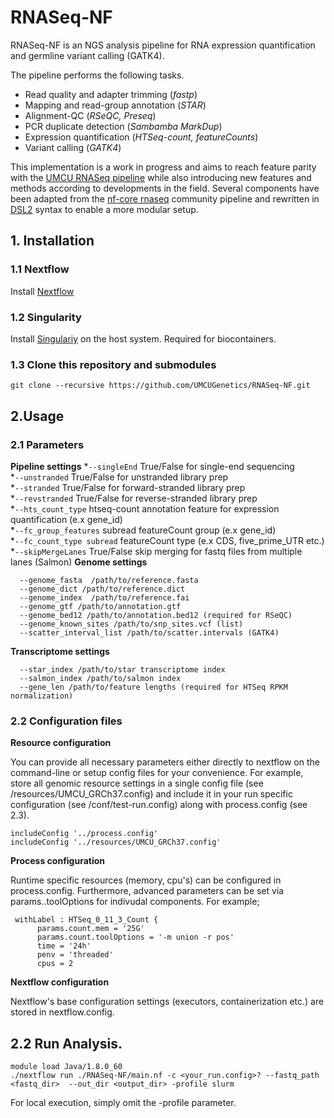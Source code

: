 # RNASeq-NF

RNASeq-NF is an NGS analysis pipeline for RNA expression quantification and germline variant calling (GATK4).

The pipeline performs the following tasks.

* Read quality and adapter trimming (*fastp*)
* Mapping and read-group annotation (*STAR*)
* Alignment-QC (*RSeQC, Preseq*)
* PCR duplicate detection (*Sambamba MarkDup*)
* Expression quantification (*HTSeq-count, featureCounts*)
* Variant calling (*GATK4*)

This implementation is a work in progress and aims to reach feature parity with the [UMCU RNASeq pipeline](https://github.com/UMCUGenetics/RNASeq) while also introducing new features and methods according to developments in the field. Several components have been adapted from the [nf-core rnaseq](https://github.com/nf-core/rnaseq) community pipeline and rewritten in [DSL2](https://www.nextflow.io/docs/edge/dsl2.html) syntax to enable a more modular setup.

## 1. Installation

### 1.1 Nextflow 
Install [Nextflow](https://www.nextflow.io/) 

### 1.2 Singularity
Install [Singulariy](https://sylabs.io/guides/3.5/admin-guide/) on the host system. Required for biocontainers.

### 1.3 Clone this repository and submodules

```
git clone --recursive https://github.com/UMCUGenetics/RNASeq-NF.git
```

## 2.Usage

### 2.1 Parameters

**Pipeline settings** 
 *`--singleEnd` True/False for single-end sequencing\
 *`--unstranded` True/False for unstranded library prep\
 *`--stranded` True/False for forward-stranded library prep\
 *`--revstranded` True/False for reverse-stranded library prep\
 *`--hts_count_type` htseq-count annotation feature for expression quantification (e.x gene_id)\
 *`--fc_group_features` subread featureCount group (e.x gene_id)\
 *`--fc_count_type subread` featureCount type (e.x CDS, five_prime_UTR etc.)\
 *`--skipMergeLanes` True/False skip merging for fastq files from multiple lanes (Salmon)
**Genome settings**
```
  --genome_fasta  /path/to/reference.fasta
  --genome_dict /path/to/reference.dict
  --genome_index  /path/to/reference.fai
  --genome_gtf /path/to/annotation.gtf
  --genome_bed12 /path/to/annotation.bed12 (required for RSeQC)
  --genome_known_sites /path/to/snp_sites.vcf (list)
  --scatter_interval_list /path/to/scatter.intervals (GATK4)
```
**Transcriptome settings**
```
  --star_index /path/to/star transcriptome index
  --salmon_index /path/to/salmon index
  --gene_len /path/to/feature lengths (required for HTSeq RPKM normalization)
```

### 2.2 Configuration files

**Resource configuration**

You can provide all necessary parameters either directly to nextflow on the command-line or setup config files for your convenience. For example, store all genomic resource settings in a single config file (see /resources/UMCU_GRCh37.config) and include it in your run specific configuration (see /conf/test-run.config) along with process.config (see 2.3).

```
includeConfig '../process.config'
includeConfig '../resources/UMCU_GRCh37.config'
```

**Process configuration**

Runtime specific resources (memory, cpu's) can be configured in process.config. Furthermore, advanced parameters can be set via params.<tool>.toolOptions for indivudal components. For example;  
```
 withLabel : HTSeq_0_11_3_Count {
      params.count.mem = '25G'
      params.count.toolOptions = '-m union -r pos'
      time = '24h'
      penv = 'threaded'
      cpus = 2
```
  
**Nextflow configuration**

Nextflow's base configuration settings (executors, containerization etc.) are stored in nextflow.config.

## 2.2 Run Analysis.

```
module load Java/1.8.0_60
./nextflow run ./RNASeq-NF/main.nf -c <your_run.config>? --fastq_path <fastq_dir>  --out_dir <output_dir> -profile slurm
```
For local execution, simply omit the -profile parameter. 







